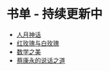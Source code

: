 # 书单 - 持续更新中

- [人月神话](人月神话.md)
- [红玫瑰与白玫瑰](红玫瑰与白玫瑰.md)
- [数学之美](数学之美.md)
- [蔡康永的说话之道](蔡康永的说话之道.md)


